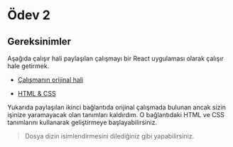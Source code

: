 # Ödev 2

## Gereksinimler
Aşağıda çalışır hali paylaşılan çalışmayı bir React uygulaması olarak çalışır hale getirmek.


 - [Çalışmanın orijinal hali](https://codepen.io/dmitrysharabin/pen/MWgQNYZ)

 - [HTML & CSS](https://codepen.io/mehmetseven/pen/OJRzLjV)

Yukarıda paylaşılan ikinci bağlantıda orijinal çalışmada bulunan ancak sizin işinize yaramayacak olan tanımları kaldırdım. O bağlantıdaki HTML ve CSS tanımlarını kullanarak geliştirmeye başlayabilirsiniz.


> Dosya dizin isimlendirmesini dilediğiniz gibi yapabilirsiniz. 